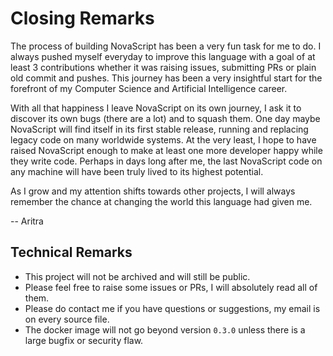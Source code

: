# Closing Remarks

The process of building NovaScript has been a very fun task for me to do. I always pushed myself
everyday to improve this language with a goal of at least 3 contributions whether it was raising issues,
submitting PRs or plain old commit and pushes. This journey has been a very insightful start for the 
forefront of my Computer Science and Artificial Intelligence career.

With all that happiness I leave NovaScript on its own journey, I ask it to discover its own
bugs (there are a lot) and to squash them. One day maybe NovaScript will find itself in its 
first stable release, running and replacing legacy code on many worldwide systems. At the very
least, I hope to have raised NovaScript enough to make at least one more developer happy while
they write code. Perhaps in days long after me, the last NovaScript code on any machine will
have been truly lived to its highest potential.

As I grow and my attention shifts towards other projects, I will always remember the chance
at changing the world this language had given me.

-- Aritra

## Technical Remarks

- This project will not be archived and will still be public.
- Please feel free to raise some issues or PRs, I will absolutely read all of them.
- Please do contact me if you have questions or suggestions, my email is on every source file.
- The docker image will not go beyond version `0.3.0` unless there is a large bugfix
or security flaw.

